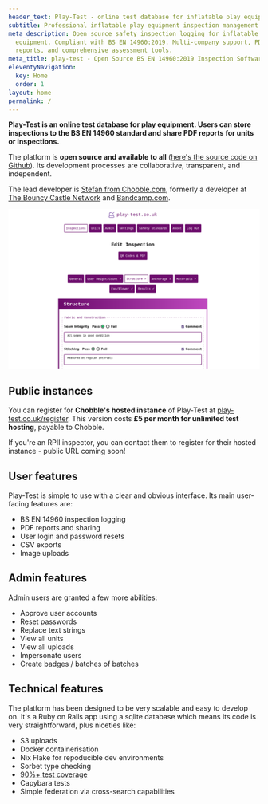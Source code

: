 ```yaml
---
header_text: Play-Test - online test database for inflatable play equipment
subtitle: Professional inflatable play equipment inspection management
meta_description: Open source safety inspection logging for inflatable play
  equipment. Compliant with BS EN 14960:2019. Multi-company support, PDF
  reports, and comprehensive assessment tools.
meta_title: play-test - Open Source BS EN 14960:2019 Inspection Software
eleventyNavigation:
  key: Home
  order: 1
layout: home
permalink: /
---
```

**Play-Test is an online test database for play equipment. Users can store inspections to the BS EN 14960 standard and share PDF reports for units or inspections.**

The platform is **open source and available to all** ([here's the source code on Github](https://github.com/chobbledotcom/play-test)). Its development processes are collaborative, transparent, and independent.

The lead developer is [Stefan from Chobble.com](https://chobble.com), formerly a developer at [The Bouncy Castle Network](https://www.bouncycastlenetwork.com) and [Bandcamp.com](https://bandcamp.com).

![Screenshot of the Play-Test system in the process of editing an inspection](/images/screenshot.png)

## Public instances

You can register for **Chobble's hosted instance** of Play-Test at [play-test.co.uk/register](https://play-test.co.uk/register/). This version costs **£5 per month for unlimited test hosting**, payable to Chobble.

If you're an RPII inspector, you can contact them to register for their hosted instance - public URL coming soon!

## User features

Play-Test is simple to use with a clear and obvious interface. Its main user-facing features are:

- BS EN 14960 inspection logging
- PDF reports and sharing
- User login and password resets
- CSV exports
- Image uploads

## Admin features

Admin users are granted a few more abilities:

- Approve user accounts
- Reset passwords
- Replace text strings
- View all units
- View all uploads
- Impersonate users
- Create badges / batches of batches

## Technical features

The platform has been designed to be very scalable and easy to develop on. It's a Ruby on Rails app using a sqlite database which means its code is very straightforward, plus niceties like:

- S3 uploads
- Docker containerisation
- Nix Flake for repoducible dev environments
- Sorbet type checking
- [90%+ test coverage](https://coverage.play-test.co.uk)
- Capybara tests
- Simple federation via cross-search capabilities
